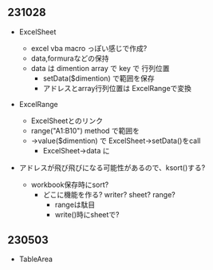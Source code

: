 #

## 231028

- ExcelSheet
    - excel vba macro っぽい感じで作成?
    - data,formuraなどの保持
    - data は dimention array で key で 行列位置
        - setData($dimention) で範囲を保存
        - アドレスとarray行列位置は ExcelRangeで変換
- ExcelRange
    - ExcelSheetとのリンク
    - range("A1:B10") method で範囲を
    - ->value($dimention) で ExcelSheet->setData()をcall
        - ExcelSheet->data に

- アドレスが飛び飛びになる可能性があるので、ksort()する?
    - workbook保存時にsort?
        - どこに機能を作る? writer? sheet? range?
            - rangeは駄目
            - write()時にsheetで?




## 230503

- TableArea

